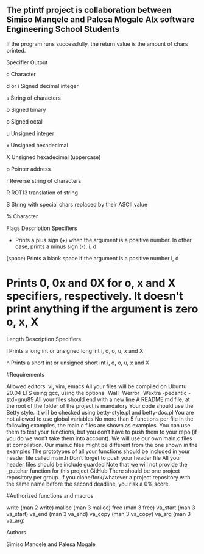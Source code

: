 The ptintf project is collaboration between Simiso Manqele and Palesa Mogale Alx software Engineering School Students
-
If the program runs successfully, the return value is the amount of chars printed.



Specifier	Output

c	Character

d or i	Signed decimal integer

s	String of characters

b	Signed binary

o	Signed octal

u	Unsigned integer

x	Unsigned hexadecimal

X	Unsigned hexadecimal (uppercase)

p	Pointer address

r	Reverse string of characters

R	ROT13 translation of string

S	String with special chars replaced by their ASCII value

%	Character

Flags	Description	Specifiers

+	Prints a plus sign (+) when the argument is a positive number. In other case, prints a minus sign (-).	i, d

(space)	Prints a blank space if the argument is a positive number	i, d

#	Prints 0, 0x and 0X for o, x and X specifiers, respectively. It doesn't print anything if the argument is zero	o, x, X

Length	Description	Specifiers

l	Prints a long int or unsigned long int	i, d, o, u, x and X

h	Prints a short int or unsigned short int	i, d, o, u, x and X

#Requirements



Allowed editors: vi, vim, emacs All your files will be compiled on Ubuntu 20.04 LTS using gcc, using the options -Wall -Werror -Wextra -pedantic -std=gnu89 All your files should end with a new line A README.md file, at the root of the folder of the project is mandatory Your code should use the Betty style. It will be checked using betty-style.pl and betty-doc.pl You are not allowed to use global variables No more than 5 functions per file In the following examples, the main.c files are shown as examples. You can use them to test your functions, but you don’t have to push them to your repo (if you do we won’t take them into account). We will use our own main.c files at compilation. Our main.c files might be different from the one shown in the examples The prototypes of all your functions should be included in your header file called main.h Don’t forget to push your header file All your header files should be include guarded Note that we will not provide the _putchar function for this project GitHub There should be one project repository per group. If you clone/fork/whatever a project repository with the same name before the second deadline, you risk a 0% score.



#Authorized functions and macros



write (man 2 write) malloc (man 3 malloc) free (man 3 free) va_start (man 3 va_start) va_end (man 3 va_end) va_copy (man 3 va_copy) va_arg (man 3 va_arg)

Authors

Simiso Manqele and Palesa Mogale
